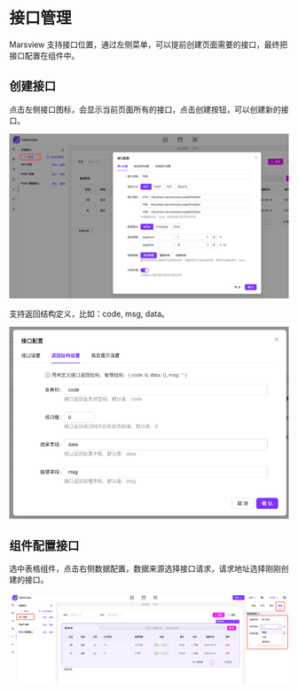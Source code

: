 # 接口管理

Marsview 支持接口位置，通过左侧菜单，可以提前创建页面需要的接口，最终把接口配置在组件中。

## 创建接口

点击左侧接口图标，会显示当前页面所有的接口，点击创建按钮，可以创建新的接口。

![访问端工作台](./../assets/page/click_api.png)

支持返回结构定义，比如：code, msg, data。

![访问端工作台](./../assets/page/click_api_structure.png)

## 组件配置接口

选中表格组件，点击右侧数据配置，数据来源选择接口请求，请求地址选择刚刚创建的接口。

![访问端工作台](./../assets/page/click_api_config.png)

